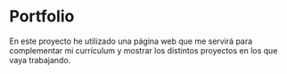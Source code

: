 # Portfolio

En este proyecto he utilizado una página web que me servirá para complementar mi currículum y mostrar los distintos proyectos en los que vaya trabajando.